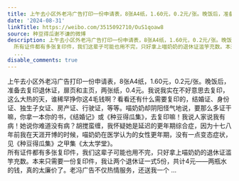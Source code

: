 ```yaml
---
title: 上午去小区外老冯广告打印一份申请表，8张A4纸，1.60元，0.2元/张。晚饭后，准备去复印退休证，扉页和主页，两张纸，0.4元。我说我实在不好意思去复印，这么大热...
date: '2024-08-31'
linkTitle: https://weibo.com/3515092710/OuS1qoaw8
source: 种豆得瓜谢不谦的微博
description: 上午去小区外老冯广告打印一份申请表，8张A4纸，1.60元，0.2元/张。晚饭后，准备去复印退休证，扉页和主页，两张纸，0.4元。我说我实在不好意思去复印，这么大热的天，谁稀罕挣你这4毛钱啊？看看还有什么需要复印的，结婚证、身份证、独生子女证、房产证、行驶证，等等。喵奶奶却阴阳怪气地说，要那么多证干嘛，你拿一本你的书，《结婚记》或《种豆得瓜集》，去复印嘛！我说人家说我有病！她说你难道没有病？胡搅蛮缠，我怀疑她是延迟的更年期综合症，因为十七八年前我在天涯开博的时候，喵奶奶在医学认为的女性更年期，没有一点变态症状，见《种豆得瓜集》之甲集《太太学堂》。<br>
  所有证件都有多张复印件，我们这辈子可能也用不完，只好拿上喵奶奶的退休证滥竽充数。本来只需要一份复印件，我让两个退休证一式5份，共计4元——两瓶水的钱，真的太廉价了。老冯广告不仅热情服务，还送我一个
  ...
disable_comments: true
---
```

上午去小区外老冯广告打印一份申请表，8张A4纸，1.60元，0.2元/张。晚饭后，准备去复印退休证，扉页和主页，两张纸，0.4元。我说我实在不好意思去复印，这么大热的天，谁稀罕挣你这4毛钱啊？看看还有什么需要复印的，结婚证、身份证、独生子女证、房产证、行驶证，等等。喵奶奶却阴阳怪气地说，要那么多证干嘛，你拿一本你的书，《结婚记》或《种豆得瓜集》，去复印嘛！我说人家说我有病！她说你难道没有病？胡搅蛮缠，我怀疑她是延迟的更年期综合症，因为十七八年前我在天涯开博的时候，喵奶奶在医学认为的女性更年期，没有一点变态症状，见《种豆得瓜集》之甲集《太太学堂》。<br> 所有证件都有多张复印件，我们这辈子可能也用不完，只好拿上喵奶奶的退休证滥竽充数。本来只需要一份复印件，我让两个退休证一式5份，共计4元——两瓶水的钱，真的太廉价了。老冯广告不仅热情服务，还送我一个 ...